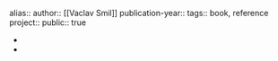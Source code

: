 alias::
author:: [[Vaclav Smil]] 
publication-year::
tags:: book, reference
project:: 
public:: true

-
-